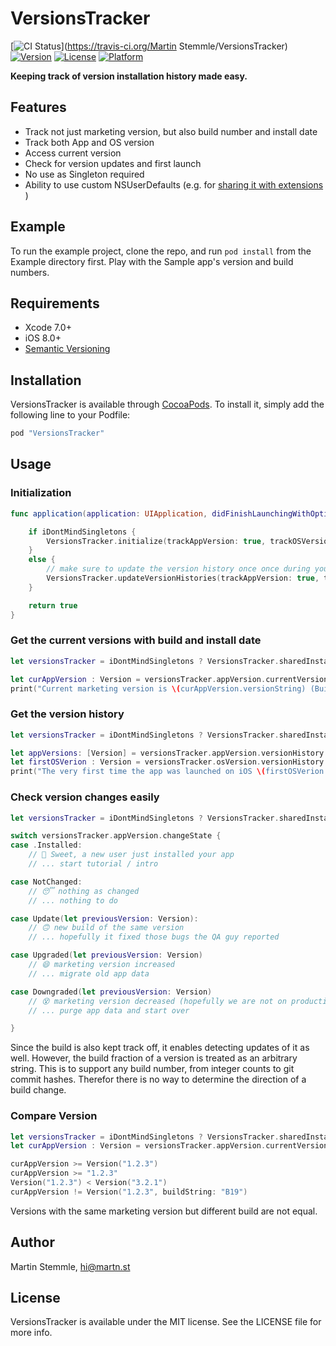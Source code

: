 # VersionsTracker

[![CI Status](http://img.shields.io/travis/maremmle/VersionsTracker.svg?style=flat)](https://travis-ci.org/Martin Stemmle/VersionsTracker)
[![Version](https://img.shields.io/cocoapods/v/VersionsTracker.svg?style=flat)](http://cocoapods.org/pods/VersionsTracker)
[![License](https://img.shields.io/cocoapods/l/VersionsTracker.svg?style=flat)](http://cocoapods.org/pods/VersionsTracker)
[![Platform](https://img.shields.io/cocoapods/p/VersionsTracker.svg?style=flat)](http://cocoapods.org/pods/VersionsTracker)



**Keeping track of version installation history made easy.**


## Features

- Track not just marketing version, but also build number and install date
- Track both App and OS version
- Access current version
- Check for version updates and first launch
- No use as Singleton required
- Ability to use custom NSUserDefaults (e.g. for [sharing it with extensions](https://developer.apple.com/library/ios/documentation/General/Conceptual/ExtensibilityPG/ExtensionScenarios.html) )


## Example

To run the example project, clone the repo, and run `pod install` from the Example directory first. Play with the Sample app's version and build numbers.

## Requirements
- Xcode 7.0+
- iOS 8.0+
- [Semantic Versioning](http://semver.org/)

## Installation

VersionsTracker is available through [CocoaPods](http://cocoapods.org). To install
it, simply add the following line to your Podfile:

```ruby
pod "VersionsTracker"
```



## Usage

### Initialization

```swift
func application(application: UIApplication, didFinishLaunchingWithOptions launchOptions: [NSObject: AnyObject]?) -> Bool {

    if iDontMindSingletons {
        VersionsTracker.initialize(trackAppVersion: true, trackOSVersion: true)
    }
    else {
        // make sure to update the version history once once during you app's life time
        VersionsTracker.updateVersionHistories(trackAppVersion: true, trackOSVersion: true)
    }

    return true
}
```

### Get the current versions with build and install date

```swift
let versionsTracker = iDontMindSingletons ? VersionsTracker.sharedInstance : VersionsTracker()

let curAppVersion : Version = versionsTracker.appVersion.currentVersion
print("Current marketing version is \(curAppVersion.versionString) (Build \(curAppVersion.buildString)) and was first launched \(curAppVersion.installDate)")
```


### Get the version history

```swift
let versionsTracker = iDontMindSingletons ? VersionsTracker.sharedInstance : VersionsTracker()

let appVersions: [Version] = versionsTracker.appVersion.versionHistory
let firstOSVerion : Version = versionsTracker.osVersion.versionHistory.first!
print("The very first time the app was launched on iOS \(firstOSVerion.versionString) on \(firstOSVerion.installDate)")

```


### Check version changes easily

```swift
let versionsTracker = iDontMindSingletons ? VersionsTracker.sharedInstance : VersionsTracker()

switch versionsTracker.appVersion.changeState {
case .Installed:
    // 🎉 Sweet, a new user just installed your app
    // ... start tutorial / intro

case NotChanged:
    // 😴 nothing as changed
    // ... nothing to do

case Update(let previousVersion: Version):
    // 🙃 new build of the same version
    // ... hopefully it fixed those bugs the QA guy reported

case Upgraded(let previousVersion: Version)
    // 😄 marketing version increased
    // ... migrate old app data

case Downgraded(let previousVersion: Version)
    // 😵 marketing version decreased (hopefully we are not on production)
    // ... purge app data and start over

}    
```

Since the build is also kept track off, it enables detecting updates of it as well. However, the build fraction of a version is treated as an arbitrary string. This is to support any build number, from integer counts to git commit hashes. Therefor there is no way to determine the direction of a build change.  

### Compare Version

```swift
let versionsTracker = iDontMindSingletons ? VersionsTracker.sharedInstance : VersionsTracker()
let curAppVersion : Version = versionsTracker.appVersion.currentVersion

curAppVersion >= Version("1.2.3")
curAppVersion >= "1.2.3"
Version("1.2.3") < Version("3.2.1")
curAppVersion != Version("1.2.3", buildString: "B19")
```

Versions with the same marketing version but different build are not equal.  




## Author

Martin Stemmle, hi@martn.st

## License

VersionsTracker is available under the MIT license. See the LICENSE file for more info.
